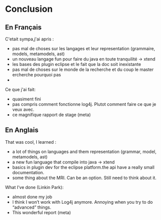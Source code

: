 Conclusion
==========

En Français
-----------

C'etait sympa,j'ai apris :
  - pas mal de choses sur les langages et leur representation (grammaire, models, metamodels, ast)
  - un nouveau langage fun pour faire du java en toute tranquilité -> xtend
  - les bases des plugin eclipse et le fait que la doc soit inexistante
  - pas mal de choses sur le monde de la recherche et du coup le master ercherche pourquoi pas
  - 

Ce que j'ai fait: 
  - quasiment fini
  - pas compris comment fonctionne log4j. Plutot comment faire ce que je veux avec.
  - ce magnifique rapport de stage (meta)

En Anglais
----------

That was cool, I learned :
  - a lot of things on languages and them representation (grammar, model, metamodels, ast)
  - a new fun language that compile into java -> xtend
  - basics in plugin dev for the eclipse platform.the api have a really small documentation.
  - some thing about the MRI. Can be an option. Still need to think about it.

What I’ve done (Linkin Park):
  - almost done my job
  - I think I won’t work with Log4j anymore. Annoying when you try to do “advanced” things.
  - This wonderful report (meta)

